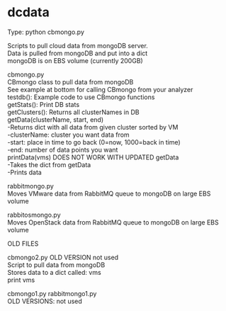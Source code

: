 dcdata
======

Type:    python cbmongo.py  
  
Scripts to pull cloud data from mongoDB server.  
  Data is pulled from mongoDB and put into a dict  
  mongoDB is on EBS volume (currently 200GB)  
  
cbmongo.py  
CBmongo class to pull data from mongoDB  
See example at bottom for calling CBmongo from your analyzer  
testdb(): Example code to use CBmongo functions  
getStats(): Print DB stats  
getClusters(): Returns all clusterNames in DB  
getData(clusterName, start, end)  
  -Returns dict with all data from given cluster sorted by VM  
   -clusterName: cluster you want data from  
   -start: place in time to go back (0=now, 1000=back in time)  
   -end: number of data points you want  
printData(vms) DOES NOT WORK WITH UPDATED getData  
  -Takes the dict from getData  
  -Prints data  
  
rabbitmongo.py  
  Moves VMware data from RabbitMQ queue to mongoDB on large EBS volume  
  
rabbitosmongo.py  
  Moves OpenStack data from RabbitMQ queue to mongoDB on large EBS volume  
  
  
OLD FILES  
  
cbmongo2.py  OLD VERSION not used  
  Script to pull data from mongoDB  
  Stores data to a dict called: vms  
  print vms  
  
cbmongo1.py rabbitmongo1.py  
  OLD VERSIONS: not used  
